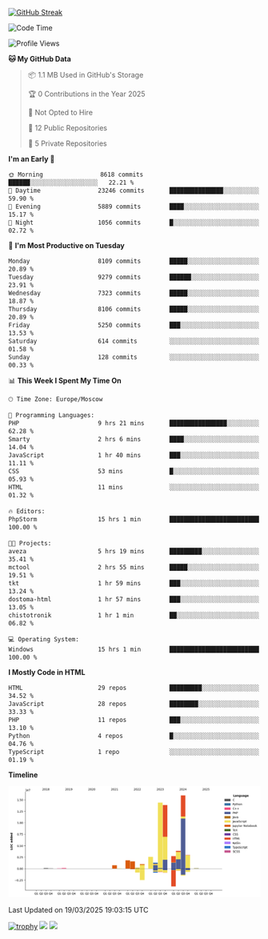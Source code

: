 [![GitHub Streak](https://github-readme-streak-stats.herokuapp.com/?user=yogik10)](https://git.io/streak-stats)
<!--START_SECTION:waka-->
![Code Time](http://img.shields.io/badge/Code%20Time-1%2C211%20hrs%2048%20mins-blue)

![Profile Views](http://img.shields.io/badge/Profile%20Views-5-blue)

**🐱 My GitHub Data** 

> 📦 1.1 MB Used in GitHub's Storage 
 > 
> 🏆 0 Contributions in the Year 2025
 > 
> 🚫 Not Opted to Hire
 > 
> 📜 12 Public Repositories 
 > 
> 🔑 5 Private Repositories 
 > 
**I'm an Early 🐤** 

```text
🌞 Morning                8618 commits        ██████░░░░░░░░░░░░░░░░░░░   22.21 % 
🌆 Daytime                23246 commits       ███████████████░░░░░░░░░░   59.90 % 
🌃 Evening                5889 commits        ████░░░░░░░░░░░░░░░░░░░░░   15.17 % 
🌙 Night                  1056 commits        █░░░░░░░░░░░░░░░░░░░░░░░░   02.72 % 
```
📅 **I'm Most Productive on Tuesday** 

```text
Monday                   8109 commits        █████░░░░░░░░░░░░░░░░░░░░   20.89 % 
Tuesday                  9279 commits        ██████░░░░░░░░░░░░░░░░░░░   23.91 % 
Wednesday                7323 commits        █████░░░░░░░░░░░░░░░░░░░░   18.87 % 
Thursday                 8106 commits        █████░░░░░░░░░░░░░░░░░░░░   20.89 % 
Friday                   5250 commits        ███░░░░░░░░░░░░░░░░░░░░░░   13.53 % 
Saturday                 614 commits         ░░░░░░░░░░░░░░░░░░░░░░░░░   01.58 % 
Sunday                   128 commits         ░░░░░░░░░░░░░░░░░░░░░░░░░   00.33 % 
```


📊 **This Week I Spent My Time On** 

```text
🕑︎ Time Zone: Europe/Moscow

💬 Programming Languages: 
PHP                      9 hrs 21 mins       ████████████████░░░░░░░░░   62.28 % 
Smarty                   2 hrs 6 mins        ████░░░░░░░░░░░░░░░░░░░░░   14.04 % 
JavaScript               1 hr 40 mins        ███░░░░░░░░░░░░░░░░░░░░░░   11.11 % 
CSS                      53 mins             █░░░░░░░░░░░░░░░░░░░░░░░░   05.93 % 
HTML                     11 mins             ░░░░░░░░░░░░░░░░░░░░░░░░░   01.32 % 

🔥 Editors: 
PhpStorm                 15 hrs 1 min        █████████████████████████   100.00 % 

🐱‍💻 Projects: 
aveza                    5 hrs 19 mins       █████████░░░░░░░░░░░░░░░░   35.41 % 
mctool                   2 hrs 55 mins       █████░░░░░░░░░░░░░░░░░░░░   19.51 % 
tkt                      1 hr 59 mins        ███░░░░░░░░░░░░░░░░░░░░░░   13.24 % 
dostoma-html             1 hr 57 mins        ███░░░░░░░░░░░░░░░░░░░░░░   13.05 % 
chistotronik             1 hr 1 min          ██░░░░░░░░░░░░░░░░░░░░░░░   06.82 % 

💻 Operating System: 
Windows                  15 hrs 1 min        █████████████████████████   100.00 % 
```

**I Mostly Code in HTML** 

```text
HTML                     29 repos            █████████░░░░░░░░░░░░░░░░   34.52 % 
JavaScript               28 repos            ████████░░░░░░░░░░░░░░░░░   33.33 % 
PHP                      11 repos            ███░░░░░░░░░░░░░░░░░░░░░░   13.10 % 
Python                   4 repos             █░░░░░░░░░░░░░░░░░░░░░░░░   04.76 % 
TypeScript               1 repo              ░░░░░░░░░░░░░░░░░░░░░░░░░   01.19 % 
```



**Timeline**

![Lines of Code chart](https://raw.githubusercontent.com/Yogik10/Yogik10/main/assets/bar_graph.png)


 Last Updated on 19/03/2025 19:03:15 UTC
<!--END_SECTION:waka-->
[![trophy](https://github-profile-trophy.vercel.app/?username=yogik10)](https://github.com/ryo-ma/github-profile-trophy)
![](https://github-profile-summary-cards.vercel.app/api/cards/profile-details?username=yogik10&theme=solarized_dark)
![](https://github-profile-summary-cards.vercel.app/api/cards/most-commit-language?username=yogik10&theme=solarized_dark)


